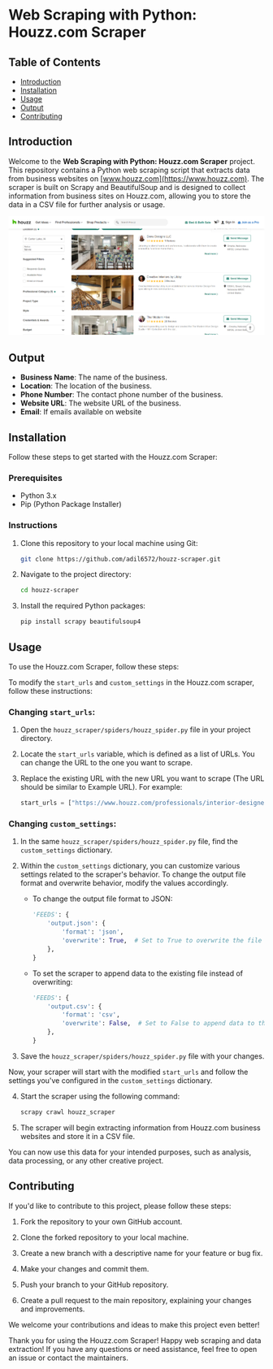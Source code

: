 # Web Scraping with Python: Houzz.com Scraper

## Table of Contents

- [Introduction](#introduction)
- [Installation](#installation)
- [Usage](#usage)
- [Output](#output)
- [Contributing](#contributing)

## Introduction

Welcome to the **Web Scraping with Python: Houzz.com Scraper** project. This repository contains a Python web scraping script that extracts data from business websites on [www.houzz.com](https://www.houzz.com). The scraper is built on Scrapy and BeautifulSoup and is designed to collect information from business sites on Houzz.com, allowing you to store the data in a CSV file for further analysis or usage.

![Houzz.com](https://github.com/adil6572/houzz-scraper/blob/main/Houzz.png)

## Output

- **Business Name**: The name of the business.
- **Location**: The location of the business.
- **Phone Number**: The contact phone number of the business.
- **Website URL**: The website URL of the business.
- **Email**: If emails available on website

## Installation

Follow these steps to get started with the Houzz.com Scraper:

### Prerequisites

- Python 3.x
- Pip (Python Package Installer)

### Instructions

1. Clone this repository to your local machine using Git:

   ```bash
   git clone https://github.com/adil6572/houzz-scraper.git
   ```

2. Navigate to the project directory:

   ```bash
   cd houzz-scraper
   ```

3. Install the required Python packages:
   ```bash
   pip install scrapy beautifulsoup4
   ```

## Usage

To use the Houzz.com Scraper, follow these steps:

To modify the `start_urls` and `custom_settings` in the Houzz.com scraper, follow these instructions:

### Changing `start_urls`:

1. Open the `houzz_scraper/spiders/houzz_spider.py` file in your project directory.

2. Locate the `start_urls` variable, which is defined as a list of URLs. You can change the URL to the one you want to scrape.

3. Replace the existing URL with the new URL you want to scrape (The URL should be similar to Example URL). For example:

   ```python
   start_urls = ["https://www.houzz.com/professionals/interior-designer/carter-lake-ia-us-probr0-bo~t_11785~r_4850531"]
   ```

### Changing `custom_settings`:

1. In the same `houzz_scraper/spiders/houzz_spider.py` file, find the `custom_settings` dictionary.

2. Within the `custom_settings` dictionary, you can customize various settings related to the scraper's behavior. To change the output file format and overwrite behavior, modify the values accordingly.

   - To change the output file format to JSON:

     ```python
     'FEEDS': {
         'output.json': {
             'format': 'json',
             'overwrite': True,  # Set to True to overwrite the file if it already exists
         },
     }
     ```

   - To set the scraper to append data to the existing file instead of overwriting:

     ```python
     'FEEDS': {
         'output.csv': {
             'format': 'csv',
             'overwrite': False,  # Set to False to append data to the existing file
         },
     }
     ```

3. Save the `houzz_scraper/spiders/houzz_spider.py` file with your changes.

Now, your scraper will start with the modified `start_urls` and follow the settings you've configured in the `custom_settings` dictionary.

4. Start the scraper using the following command:

   ```bash
   scrapy crawl houzz_scraper
   ```

5. The scraper will begin extracting information from Houzz.com business websites and store it in a CSV file.

You can now use this data for your intended purposes, such as analysis, data processing, or any other creative project.

## Contributing

If you'd like to contribute to this project, please follow these steps:

1. Fork the repository to your own GitHub account.

2. Clone the forked repository to your local machine.

3. Create a new branch with a descriptive name for your feature or bug fix.

4. Make your changes and commit them.

5. Push your branch to your GitHub repository.

6. Create a pull request to the main repository, explaining your changes and improvements.

We welcome your contributions and ideas to make this project even better!

Thank you for using the Houzz.com Scraper! Happy web scraping and data extraction! If you have any questions or need assistance, feel free to open an issue or contact the maintainers.
